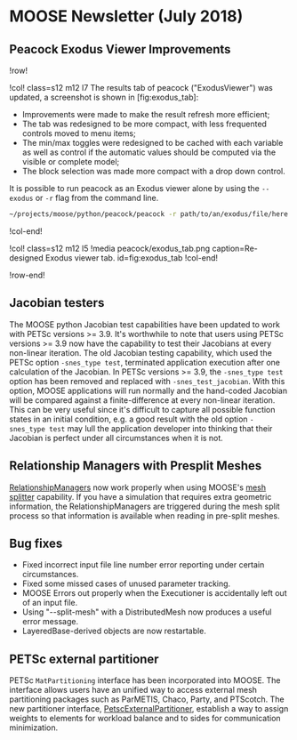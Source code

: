 # MOOSE Newsletter (July 2018)

## Peacock Exodus Viewer Improvements

!row!

!col! class=s12 m12 l7
The results tab of peacock ("ExodusViewer") was updated, a screenshot is shown in [fig:exodus_tab]:

- Improvements were made to make the result refresh more efficient;
- The tab was redesigned to be more compact, with less frequented controls moved to menu items;
- The min/max toggles were redesigned to be cached with each variable as well as control if the
  automatic values should be computed via the visible or complete model;
- The block selection was made more compact with a drop down control.

It is possible to run peacock as an Exodus viewer alone by using the `--exodus` or `-r` flag
from the command line.

```bash
~/projects/moose/python/peacock/peacock -r path/to/an/exodus/file/here.e
```
!col-end!

!col! class=s12 m12 l5
!media peacock/exodus_tab.png caption=Re-designed Exodus viewer tab. id=fig:exodus_tab
!col-end!

!row-end!

## Jacobian testers

The MOOSE python Jacobian test capabilities have been updated to work with PETSc
versions >= 3.9. It's worthwhile to note that users using PETSc versions >= 3.9
now have the capability to test their Jacobians at every non-linear
iteration. The old Jacobian testing capability, which used the PETSc option
`-snes_type test`, terminated application execution after one calculation of the
Jacobian. In PETSc versions >= 3.9, the `-snes_type test` option has been
removed and replaced with `-snes_test_jacobian`. With this option, MOOSE
applications will run normally and the hand-coded Jacobian will be compared
against a finite-difference at every non-linear iteration. This can be very
useful since it's difficult to capture all possible function states in an
initial condition, e.g. a good result with the old option `-snes_type test` may
lull the application developer into thinking that their Jacobian is perfect
under all circumstances when it is not.

## Relationship Managers with Presplit Meshes

[RelationshipManagers](relationship_managers.md) now work properly when using MOOSE's
[mesh splitter](splitting.md) capability. If you have a simulation that requires extra geometric
information, the RelationshipManagers are triggered during the mesh split process so that
information is available when reading in pre-split meshes.

## Bug fixes
- Fixed incorrect input file line number error reporting under certain circumstances.
- Fixed some missed cases of unused parameter tracking.
- MOOSE Errors out properly when the Executioner is accidentally left out of an input file.
- Using "--split-mesh" with a DistributedMesh now produces a useful error message.
- LayeredBase-derived objects are now restartable.

## PETSc external partitioner

PETSc `MatPartitioning` interface has been incorporated into MOOSE. The interface allows users have an unified way to
access external mesh partitioning packages such as ParMETIS, Chaco, Party, and PTScotch. The new partitioner interface,
[PetscExternalPartitioner](PetscExternalPartitioner.md),
establish a way to assign weights to elements for workload balance and to sides for communication minimization.
